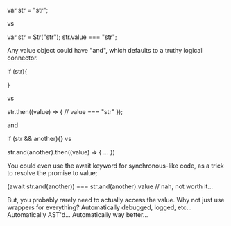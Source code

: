var str = "str";

vs

var str = Str("str");
str.value === "str";

Any value object could have "and", which defaults to a truthy logical connector.

if (str){
	
}

vs 

str.then((value) => {
	// value === "str"
});

and 

if (str && another){}
vs

str.and(another).then((value) => { ... })


You could even use the await keyword for synchronous-like code, as a trick to resolve the promise to value;

(await str.and(another)) === str.and(another).value
// nah, not worth it...

But, you probably rarely need to actually access the value.
Why not just use wrappers for everything?
Automatically debugged, logged, etc...
Automatically AST'd...
Automatically way better...